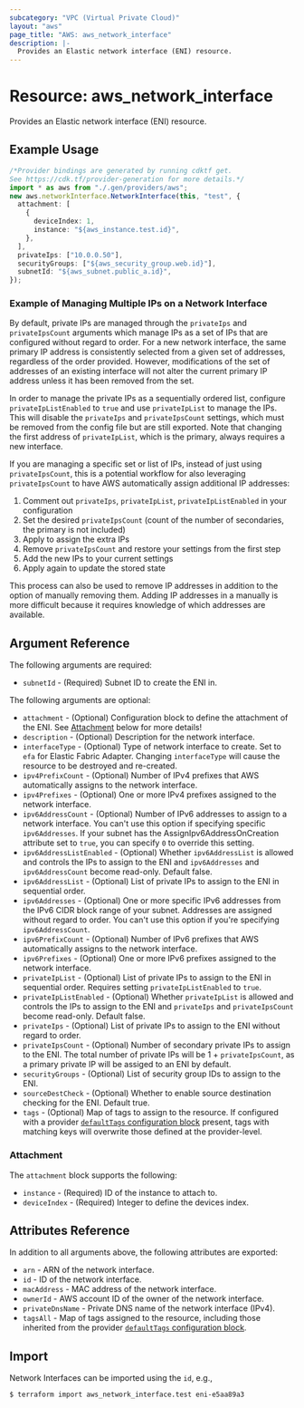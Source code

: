 ```yaml
---
subcategory: "VPC (Virtual Private Cloud)"
layout: "aws"
page_title: "AWS: aws_network_interface"
description: |-
  Provides an Elastic network interface (ENI) resource.
---
```


# Resource: aws\_network\_interface

Provides an Elastic network interface (ENI) resource.

## Example Usage

```typescript
/*Provider bindings are generated by running cdktf get.
See https://cdk.tf/provider-generation for more details.*/
import * as aws from "./.gen/providers/aws";
new aws.networkInterface.NetworkInterface(this, "test", {
  attachment: [
    {
      deviceIndex: 1,
      instance: "${aws_instance.test.id}",
    },
  ],
  privateIps: ["10.0.0.50"],
  securityGroups: ["${aws_security_group.web.id}"],
  subnetId: "${aws_subnet.public_a.id}",
});

```

### Example of Managing Multiple IPs on a Network Interface

By default, private IPs are managed through the `privateIps` and `privateIpsCount` arguments which manage IPs as a set of IPs that are configured without regard to order. For a new network interface, the same primary IP address is consistently selected from a given set of addresses, regardless of the order provided. However, modifications of the set of addresses of an existing interface will not alter the current primary IP address unless it has been removed from the set.

In order to manage the private IPs as a sequentially ordered list, configure `privateIpListEnabled` to `true` and use `privateIpList` to manage the IPs. This will disable the `privateIps` and `privateIpsCount` settings, which must be removed from the config file but are still exported. Note that changing the first address of `privateIpList`, which is the primary, always requires a new interface.

If you are managing a specific set or list of IPs, instead of just using `privateIpsCount`, this is a potential workflow for also leveraging `privateIpsCount` to have AWS automatically assign additional IP addresses:

1. Comment out `privateIps`, `privateIpList`, `privateIpListEnabled` in your configuration
2. Set the desired `privateIpsCount` (count of the number of secondaries, the primary is not included)
3. Apply to assign the extra IPs
4. Remove `privateIpsCount` and restore your settings from the first step
5. Add the new IPs to your current settings
6. Apply again to update the stored state

This process can also be used to remove IP addresses in addition to the option of manually removing them. Adding IP addresses in a manually is more difficult because it requires knowledge of which addresses are available.

## Argument Reference

The following arguments are required:

* `subnetId` - (Required) Subnet ID to create the ENI in.

The following arguments are optional:

* `attachment` - (Optional) Configuration block to define the attachment of the ENI. See [Attachment](#attachment) below for more details!
* `description` - (Optional) Description for the network interface.
* `interfaceType` - (Optional) Type of network interface to create. Set to `efa` for Elastic Fabric Adapter. Changing `interfaceType` will cause the resource to be destroyed and re-created.
* `ipv4PrefixCount` - (Optional) Number of IPv4 prefixes that AWS automatically assigns to the network interface.
* `ipv4Prefixes` - (Optional) One or more IPv4 prefixes assigned to the network interface.
* `ipv6AddressCount` - (Optional) Number of IPv6 addresses to assign to a network interface. You can't use this option if specifying specific `ipv6Addresses`. If your subnet has the AssignIpv6AddressOnCreation attribute set to `true`, you can specify `0` to override this setting.
* `ipv6AddressListEnabled` - (Optional) Whether `ipv6AddressList` is allowed and controls the IPs to assign to the ENI and `ipv6Addresses` and `ipv6AddressCount` become read-only. Default false.
* `ipv6AddressList` - (Optional) List of private IPs to assign to the ENI in sequential order.
* `ipv6Addresses` - (Optional) One or more specific IPv6 addresses from the IPv6 CIDR block range of your subnet. Addresses are assigned without regard to order. You can't use this option if you're specifying `ipv6AddressCount`.
* `ipv6PrefixCount` - (Optional) Number of IPv6 prefixes that AWS automatically assigns to the network interface.
* `ipv6Prefixes` - (Optional) One or more IPv6 prefixes assigned to the network interface.
* `privateIpList` - (Optional) List of private IPs to assign to the ENI in sequential order. Requires setting `privateIpListEnabled` to `true`.
* `privateIpListEnabled` - (Optional) Whether `privateIpList` is allowed and controls the IPs to assign to the ENI and `privateIps` and `privateIpsCount` become read-only. Default false.
* `privateIps` - (Optional) List of private IPs to assign to the ENI without regard to order.
* `privateIpsCount` - (Optional) Number of secondary private IPs to assign to the ENI. The total number of private IPs will be 1 + `privateIpsCount`, as a primary private IP will be assiged to an ENI by default.
* `securityGroups` - (Optional) List of security group IDs to assign to the ENI.
* `sourceDestCheck` - (Optional) Whether to enable source destination checking for the ENI. Default true.
* `tags` - (Optional) Map of tags to assign to the resource. If configured with a provider [`defaultTags` configuration block](https://registry.terraform.io/providers/hashicorp/aws/latest/docs#default_tags-configuration-block) present, tags with matching keys will overwrite those defined at the provider-level.

### Attachment

The `attachment` block supports the following:

* `instance` - (Required) ID of the instance to attach to.
* `deviceIndex` - (Required) Integer to define the devices index.

## Attributes Reference

In addition to all arguments above, the following attributes are exported:

* `arn` - ARN of the network interface.
* `id` - ID of the network interface.
* `macAddress` - MAC address of the network interface.
* `ownerId` - AWS account ID of the owner of the network interface.
* `privateDnsName` - Private DNS name of the network interface (IPv4).
* `tagsAll` - Map of tags assigned to the resource, including those inherited from the provider [`defaultTags` configuration block](https://registry.terraform.io/providers/hashicorp/aws/latest/docs#default_tags-configuration-block).

## Import

Network Interfaces can be imported using the `id`, e.g.,

```console
$ terraform import aws_network_interface.test eni-e5aa89a3
```
